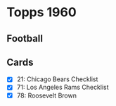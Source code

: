 # Topps 1960 
## Football

## Cards

- [x] 21: Chicago Bears Checklist<br>
- [x] 71: Los Angeles Rams Checklist<br>
- [x] 78: Roosevelt Brown<br>
